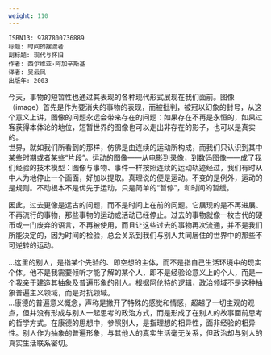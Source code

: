 ```yaml
---
weight: 110
---
```


```
ISBN13: 9787800736889
标题: 时间的摆渡者
副标题: 现代与怀旧
作者: 西尔维亚·阿加辛斯基
译者: 吴云凤
出版年: 2003
```

今天，事物的短暂性也通过其表现的各种现代形式展现在我们面前。图像（image）首先是作为要消失的事物的表现，而被批判，被冠以幻象的封号，从这个意义上讲，图像的问题永远会带来存在的问题：如果存在不再是永恒的，如果过客获得本体论的地位，短暂世界的图像也可以走出非存在的影子，也可以是真实的。  
世界，就如我们所看到的那样，仿佛是由连续的运动所构成，而我们只认识到其中某些时期或者某些“片段”。运动的图像——从电影到录像，到数码图像——成了我们经验的技术模型：图像与事物、事件一样按照连续的运动轨迹经过，我们有时从中人为地停止一个画面，好加以提取。真理说的便是运动。不变的是例外，运动的是规则。不动根本不是优先于运动，只是简单的“暂停”，和时间的暂缓。

因此，过去更像是远古的问题，而不是时间上在前的问题。它展现的是不再进展、不再流行的事物，那些事物的运动或活动已经停止。过去的事物就像一枚古代的硬币或一门废弃的语言，不再被使用，而且让这些过去的事物再次流通，并不是我们所能决定的，因为时间的检验，总会关系到我们与别人共同居住的世界中的那些不可逆转的运动。

…这里的别人，是指某个先验的、即空想的主体，而不是指自己生活环境中的现实个体。他不是我需要倾听才能了解的某个人，即不是经验论意义上的个人，而是一个我亲于建造其抽象及普遍形象的别人。根据阿伦特的逻辑，政治领域不是这种抽象普遍主义领域，而是对抗领域。  
…康德的普遍意义概念，声称是撇开了特殊的感觉和情感，超越了一切主观的观点，但并没有形成与别人一起思考的政治方式，而是形成了在别人的故事面前思考的哲学方式。在康德的思想中，参照别人，是指理想的相异性，面非经验的相异性。别人作为抽象的普遍形象，与其他人的真实生活毫无关系，但政治却与别人的真实生活联系密切。